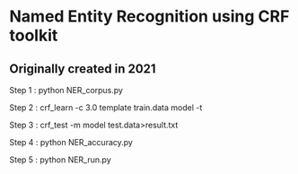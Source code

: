 # Named Entity Recognition using CRF toolkit

## Originally created in 2021

Step 1 : python NER_corpus.py

Step 2 : crf_learn -c 3.0 template train.data model -t

Step 3 : crf_test -m model test.data>result.txt

Step 4 : python NER_accuracy.py

Step 5 : python NER_run.py
